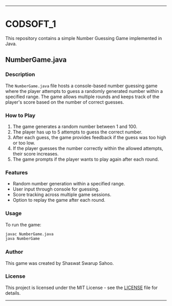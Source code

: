 
---

# CODSOFT_1

This repository contains a simple Number Guessing Game implemented in Java.

## NumberGame.java

### Description
The `NumberGame.java` file hosts a console-based number guessing game where the player attempts to guess a randomly generated number within a specified range. The game allows multiple rounds and keeps track of the player's score based on the number of correct guesses.

### How to Play
1. The game generates a random number between 1 and 100.
2. The player has up to 5 attempts to guess the correct number.
3. After each guess, the game provides feedback if the guess was too high or too low.
4. If the player guesses the number correctly within the allowed attempts, their score increases.
5. The game prompts if the player wants to play again after each round.

### Features
- Random number generation within a specified range.
- User input through console for guessing.
- Score tracking across multiple game sessions.
- Option to replay the game after each round.

### Usage
To run the game:
```bash
javac NumberGame.java
java NumberGame
```

### Author
This game was created by Shaswat Swarup Sahoo.

### License
This project is licensed under the MIT License - see the [LICENSE](LICENSE) file for details.

---
